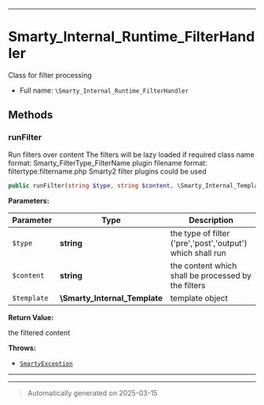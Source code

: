 ***

# Smarty_Internal_Runtime_FilterHandler

Class for filter processing



* Full name: `\Smarty_Internal_Runtime_FilterHandler`




## Methods


### runFilter

Run filters over content
The filters will be lazy loaded if required
class name format: Smarty_FilterType_FilterName
plugin filename format: filtertype.filtername.php
Smarty2 filter plugins could be used

```php
public runFilter(string $type, string $content, \Smarty_Internal_Template $template): string
```








**Parameters:**

| Parameter | Type | Description |
|-----------|------|-------------|
| `$type` | **string** | the type of filter (&#039;pre&#039;,&#039;post&#039;,&#039;output&#039;) which shall run |
| `$content` | **string** | the content which shall be processed by the filters |
| `$template` | **\Smarty_Internal_Template** | template object |


**Return Value:**

the filtered content



**Throws:**

- [`SmartyException`](./SmartyException.md)



***


***
> Automatically generated on 2025-03-15
